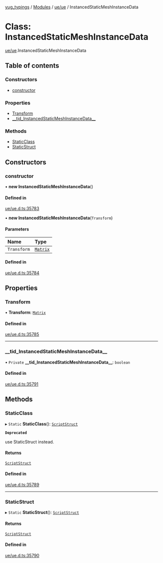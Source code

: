 [yug_typings](../README.md) / [Modules](../modules.md) / [ue/ue](../modules/ue_ue.md) / InstancedStaticMeshInstanceData

# Class: InstancedStaticMeshInstanceData

[ue/ue](../modules/ue_ue.md).InstancedStaticMeshInstanceData

## Table of contents

### Constructors

- [constructor](ue_ue.InstancedStaticMeshInstanceData.md#constructor)

### Properties

- [Transform](ue_ue.InstancedStaticMeshInstanceData.md#transform)
- [\_\_tid\_InstancedStaticMeshInstanceData\_\_](ue_ue.InstancedStaticMeshInstanceData.md#__tid_instancedstaticmeshinstancedata__)

### Methods

- [StaticClass](ue_ue.InstancedStaticMeshInstanceData.md#staticclass)
- [StaticStruct](ue_ue.InstancedStaticMeshInstanceData.md#staticstruct)

## Constructors

### constructor

• **new InstancedStaticMeshInstanceData**()

#### Defined in

[ue/ue.d.ts:35783](https://github.com/YugMetaverse/yug_typings/blob/25cad34/ue/ue.d.ts#L35783)

• **new InstancedStaticMeshInstanceData**(`Transform`)

#### Parameters

| Name | Type |
| :------ | :------ |
| `Transform` | [`Matrix`](ue_ue.Matrix.md) |

#### Defined in

[ue/ue.d.ts:35784](https://github.com/YugMetaverse/yug_typings/blob/25cad34/ue/ue.d.ts#L35784)

## Properties

### Transform

• **Transform**: [`Matrix`](ue_ue.Matrix.md)

#### Defined in

[ue/ue.d.ts:35785](https://github.com/YugMetaverse/yug_typings/blob/25cad34/ue/ue.d.ts#L35785)

___

### \_\_tid\_InstancedStaticMeshInstanceData\_\_

• `Private` **\_\_tid\_InstancedStaticMeshInstanceData\_\_**: `boolean`

#### Defined in

[ue/ue.d.ts:35791](https://github.com/YugMetaverse/yug_typings/blob/25cad34/ue/ue.d.ts#L35791)

## Methods

### StaticClass

▸ `Static` **StaticClass**(): [`ScriptStruct`](ue_ue.ScriptStruct.md)

**`Deprecated`**

use StaticStruct instead.

#### Returns

[`ScriptStruct`](ue_ue.ScriptStruct.md)

#### Defined in

[ue/ue.d.ts:35789](https://github.com/YugMetaverse/yug_typings/blob/25cad34/ue/ue.d.ts#L35789)

___

### StaticStruct

▸ `Static` **StaticStruct**(): [`ScriptStruct`](ue_ue.ScriptStruct.md)

#### Returns

[`ScriptStruct`](ue_ue.ScriptStruct.md)

#### Defined in

[ue/ue.d.ts:35790](https://github.com/YugMetaverse/yug_typings/blob/25cad34/ue/ue.d.ts#L35790)
